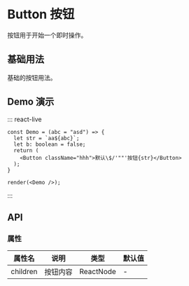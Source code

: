 # Button 按钮

按钮用于开始一个即时操作。

## 基础用法

基础的按钮用法。

## Demo 演示

::: react-live

```tsx
const Demo = (abc = "asd") => {
  let str = `aa${abc}`;
  let b: boolean = false;
  return (
    <Button className="hhh">默认\$/'""'按钮{str}</Button>
  );
}

render(<Demo />);
```

:::

## API

### 属性

| 属性名 | 说明 | 类型 | 默认值 |
|--------|------|------|--------|
| children | 按钮内容 | ReactNode | - | 